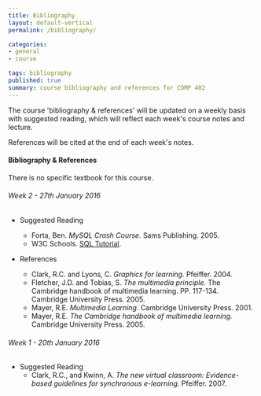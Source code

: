 ```yaml
---
title: Bibliography
layout: default-vertical
permalink: /bibliography/

categories:
- general
- course

tags: bibliography
published: true
summary: course bibliography and references for COMP 402
---
```


The course 'bibliography & references' will be updated on a weekly basis with suggested reading, which will reflect each week's course notes and lecture.

References will be cited at the end of each week's notes.

#### Bibliography & References

There is no specific textbook for this course.

<!--

###### Week 13 - 8th April 2015

  * References
    * Bell, B.S., and Kozlowski, S.W.J. *Adaptive guidance: Enhancing self-regulation, knowledge, and performance in technology-based training.* Personnel Psychology 55. PP.267-306. 2002.
    * Corbalan, G., Kester, L., and Van Merrienboer, J.J.G. *Towards a personalized task selection model with shared instructional control.* Instructional Science 34. PP.399-422. 2006.
    * Lee, S., Lee, Y.H.K. *Effects of learner-control versus program control strategies on computer-aided learning of chemistry problems: For acquisition or review?* Journal of Educational Psychology 83. PP.491-498. 1991.

###### Week 11 - 25th March 2015

  * References
    * Stone, N.J. *Exploring the relationship between calibration and self-regulated learning.* Educational Psychology Review 4. PP.437-475. 2000.
    * Walczyk, J.J., and Hall, V.C. *Effects of examples and embedded questions on the accuracy of comprehension self-assessments.* Journal of Educational Psychology 81. PP.435-437. 1989.
    * Young, J.D. *The effect of self-regulated learning strategies on performance in learner controlled computer-based instruction.* Educational Technology Research and Development 44. PP.17-27. 1996.

###### Week 10 - 18th March 2015

  * References
    * Moreno, R. *Decreasing cognitive load for novice students: Effects of explanatory versus corrective feedback in discovery-based multimedia.* Instructional Science 32. PP.99-113. 2004.
    * Slobada, J.A., Davidson, J.W., Howe, M.J.A., and Moore, D.G. *The role of practice in the development of performing musicians.* British Journal of Psychology 87. PP.287-309. 1996.

###### Week 9 - 11th March 2015

  * References
    * Atkinson, R.K., Renkl, A., & Merrill, M.M. *Transitioning from studying examples to solving problems: Effects of self-explanation prompts and fading worked out steps* Journal of Educational Psychology 95. PP. 774-783 2003.
    * LeFevre, J.A., & Dixon, P. *Do written instructions need examples?* Cognition and Instruction 3. PP. 1-30. 1986.

###### Week 7 - 25th February 2015

  * References
    * Mayer, R.E., Mathias, A., Wetzell, K. *Fostering understanding of multimedia messages through pretraining: Evidence for a two-stage theory of mental model construction.* Journal of Experimental Psychology: Applied 8. PP.147-154. 2002.
    * Reeves, B., and Nass, C. *The media equation: How people treat computers, television, and new media like real people and places.* Cambridge University Press. 1996.

###### Weeks 5 & 6 - 11th to 18th February 2015

  * References
    * Mayer, R.E., Sobko, K., and Mautone, P.D. *Social cues in multimedia learning: Role of speaker's voice.* Journal of Educational Psychology 93. PP.724-733. 2003.
    * Moreno, R., and Mayer, R.E. *Personalized messages that promote science learning in virtual environment.* Journal of Educational Psychology 96. PP.165-173. 2004.
    * Moreno, R., and Mayer, R.E. *Engaging students in active learning: The case for personalized multimedia messages.* Journal of Educational Psychology 93. PP.724-733. 2000.
    * Nass, C., and Brave, S. *Wired for speech: How voice activates and advances the human-computer relationship.* MIT Press. 2005.


###### Week 4 - 4th February 2015

  * References
    * Mayer, R.E., Heiser, J., and Lonn, S. *Cognitive constraints on multimedia learning: When presenting more material results in less understanding.* Journal of Education Psychology 93. PP.187-198. 2001.
    * Moreno, R., and Mayer, R.E. *A coherence effect in multimedia learning: The case for minimizing irrelevant sounds in the design of multimedia instructional messages.* Journal of Educational Psychology 92. PP.117-125. 2000.

###### Week 3 - 28th January 2015

  * References
    * Ayres, P. and Sweller, J. *The split attention principle in multimedia learning.* The Cambridge handbook of multimedia learning. PP. 135-146. Cambridge University Press. 2005.
    * Mayer, R.E., Moreno, R., Boire, M., and Vagge, S. *Maximising constructivist learning from multimedia communications by minimizing cognitive load.* Journal of Educational Psychology 91. PP.638-643. 1999.
    * Moreno, R. and Mayer, R.E. *Cognitive principles of multimedia learning: The role of modality and contiguity.* Journal of Educational Psychology 91. PP.358-368. 1999.

-->

###### Week 2 - 27th January 2016

  * Suggested Reading
    * Forta, Ben. *MySQL Crash Course.* Sams Publishing. 2005.
    * W3C Schools. [SQL Tutorial](http://www.w3schools.com/sql/default.asp).

  * References
    * Clark, R.C. and Lyons, C. *Graphics for learning.* Pfeiffer. 2004.
    * Fletcher, J.D. and Tobias, S. *The multimedia principle.* The Cambridge handbook of multimedia learning. PP. 117-134. Cambridge University Press. 2005.
    * Mayer, R.E. *Multimedia Learning.* Cambridge University Press. 2001.
    * Mayer, R.E. *The Cambridge handbook of multimedia learning.* Cambridge University Press. 2005.

###### Week 1 - 20th January 2016

  * Suggested Reading
    * Clark, R.C., and Kwinn, A. *The new virtual classroom: Evidence-based guidelines for synchronous e-learning.* Pfeiffer. 2007.
